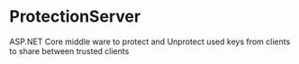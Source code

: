 # ProtectionServer
ASP.NET Core middle ware to protect and Unprotect used keys from clients to share between trusted clients
